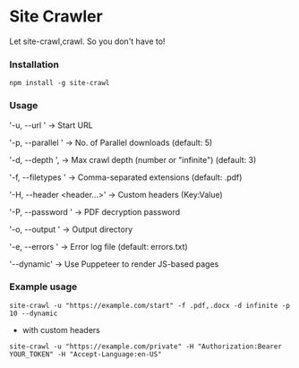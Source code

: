 # Site Crawler
Let site-crawl,crawl. So you don't have to!

### Installation
```
npm install -g site-crawl
```

### Usage 
'-u, --url <url>' -> Start URL

'-p, --parallel <number>' -> No. of Parallel downloads (default: 5)

'-d, --depth <depth>', -> Max crawl depth (number or "infinite") (default: 3)

'-f, --filetypes <types>' ->  Comma-separated extensions (default: .pdf)

'-H, --header <header...>' -> Custom headers (Key:Value)

'-P, --password <password>' -> PDF decryption password

'-o, --output <path>' -> Output directory

'-e, --errors <file>' -> Error log file (default: errors.txt)

'--dynamic' -> Use Puppeteer to render JS-based pages

### Example usage 
```
site-crawl -u "https://example.com/start" -f .pdf,.docx -d infinite -p 10 --dynamic
```

- with custom headers
```
site-crawl -u "https://example.com/private" -H "Authorization:Bearer YOUR_TOKEN" -H "Accept-Language:en-US"
```




